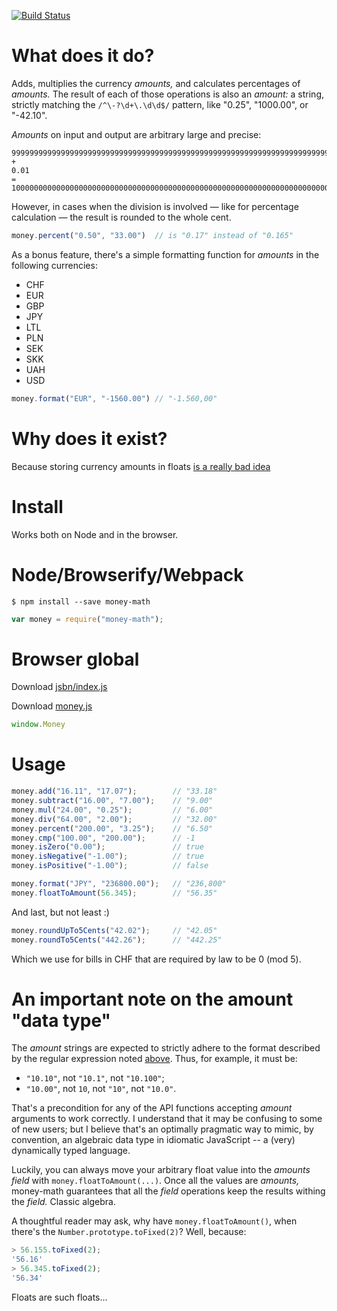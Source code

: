 [![Build Status](https://travis-ci.org/ikr/money-math.svg?branch=master)](https://travis-ci.org/ikr/money-math)

# What does it do?

Adds, multiplies the currency _amounts,_ and calculates percentages of _amounts._ The result of
each of those operations is also an _amount:_ a string, strictly matching the `/^\-?\d+\.\d\d$/`
pattern, like "0.25", "1000.00", or "-42.10".

_Amounts_ on input and output are arbitrary large and precise:

    99999999999999999999999999999999999999999999999999999999999999999999999999999999.99
    +
    0.01
    =
    100000000000000000000000000000000000000000000000000000000000000000000000000000000.00

However, in cases when the division is involved — like for percentage calculation — the result is
rounded to the whole cent.

```javascript
money.percent("0.50", "33.00")  // is "0.17" instead of "0.165"
```

As a bonus feature, there's a simple formatting function for _amounts_ in the following currencies:

  * CHF
  * EUR
  * GBP
  * JPY
  * LTL
  * PLN
  * SEK
  * SKK
  * UAH
  * USD

```javascript
money.format("EUR", "-1560.00") // "-1.560,00"
```

# Why does it exist?

Because storing currency amounts in floats [is a really bad idea](http://stackoverflow.com/questions/3730019/why-not-use-double-or-float-to-represent-currency)

# Install

Works both on Node and in the browser.

# Node/Browserify/Webpack
    $ npm install --save money-math

```javascript
var money = require("money-math");
```

# Browser global

Download [jsbn/index.js](https://github.com/andyperlitch/jsbn/blob/master/index.js)

Download [money.js](money.js)

```javascript
window.Money
```

# Usage

```javascript
money.add("16.11", "17.07");        // "33.18"
money.subtract("16.00", "7.00");    // "9.00"
money.mul("24.00", "0.25");         // "6.00"
money.div("64.00", "2.00");         // "32.00"
money.percent("200.00", "3.25");    // "6.50"
money.cmp("100.00", "200.00");      // -1
money.isZero("0.00");               // true
money.isNegative("-1.00");          // true
money.isPositive("-1.00");          // false

money.format("JPY", "236800.00");   // "236,800"
money.floatToAmount(56.345);        // "56.35"
```

And last, but not least :)

```javascript
money.roundUpTo5Cents("42.02");     // "42.05"
money.roundTo5Cents("442.26");      // "442.25"
```

Which we use for bills in CHF that are required by law to be 0 (mod 5).

# An important note on the amount "data type"

The _amount_ strings are expected to strictly adhere to the format described by the regular
expression noted [above](#what-does-it-do). Thus, for example, it must be:

* `"10.10"`, not `"10.1"`, not `"10.100"`;
* `"10.00"`, not `10`, not `"10"`, not `"10.0"`.

That's a precondition for any of the API functions accepting _amount_ arguments to work correctly. I
understand that it may be confusing to some of new users; but I believe that's an optimally
pragmatic way to mimic, by convention, an algebraic data type in idiomatic JavaScript -- a (very)
dynamically typed language.

Luckily, you can always move your arbitrary float value into the _amounts field_ with
`money.floatToAmount(...)`. Once all the values are _amounts,_ money-math guarantees that all the
_field_ operations keep the results withing the _field._ Classic algebra.

A thoughtful reader may ask, why have `money.floatToAmount()`, when there's the
`Number.prototype.toFixed(2)`? Well, because:

```javascript
> 56.155.toFixed(2);
'56.16'
> 56.345.toFixed(2);
'56.34'
```

Floats are such floats...
